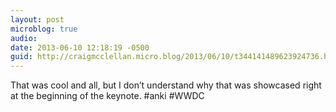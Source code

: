 ```yaml
---
layout: post
microblog: true
audio: 
date: 2013-06-10 12:18:19 -0500
guid: http://craigmcclellan.micro.blog/2013/06/10/t344141489623924736.html
---
```

That was cool and all, but I don’t understand why that was showcased right at the beginning of the keynote. #anki #WWDC

